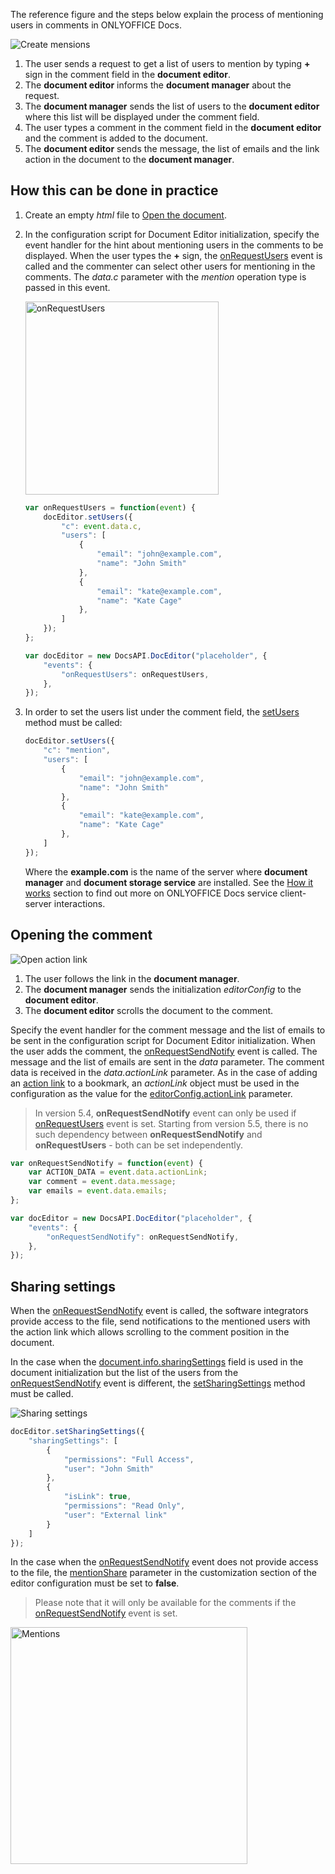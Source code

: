 The reference figure and the steps below explain the process of mentioning users in comments in ONLYOFFICE Docs.

![Create mensions](/assets/images/editor/mentions-create.png)

1. The user sends a request to get a list of users to mention by typing **+** sign in the comment field in the **document editor**.
2. The **document editor** informs the **document manager** about the request.
3. The **document manager** sends the list of users to the **document editor** where this list will be displayed under the comment field.
4. The user types a comment in the comment field in the **document editor** and the comment is added to the document.
5. The **document editor** sends the message, the list of emails and the link action in the document to the **document manager**.

## How this can be done in practice

1. Create an empty *html* file to [Open the document](../Opening%20file/index.md#how-this-can-be-done-in-practice).

2. In the configuration script for Document Editor initialization, specify the event handler for the hint about mentioning users in the comments to be displayed. When the user types the **+** sign, the [onRequestUsers](../../../Usage%20API/Config/Events/index.md#onrequestusers) event is called and the commenter can select other users for mentioning in the comments. The *data.c* parameter with the *mention* operation type is passed in this event.

   <img alt="onRequestUsers" src="/assets/images/editor/onRequestUsers.png" width="309px">

   ``` javascript
   var onRequestUsers = function(event) {
       docEditor.setUsers({
           "c": event.data.c,
           "users": [
               {
                   "email": "john@example.com",
                   "name": "John Smith"
               },
               {
                   "email": "kate@example.com",
                   "name": "Kate Cage"
               },
           ]
       });
   };

   var docEditor = new DocsAPI.DocEditor("placeholder", {
       "events": {
           "onRequestUsers": onRequestUsers,
       },
   });
   ```

3. In order to set the users list under the comment field, the [setUsers](../../../Usage%20API/Methods/index.md#setusers) method must be called:

   ``` javascript
   docEditor.setUsers({
       "c": "mention",
       "users": [
           {
               "email": "john@example.com",
               "name": "John Smith"
           },
           {
               "email": "kate@example.com",
               "name": "Kate Cage"
           },
       ]
   });
   ```

   Where the **example.com** is the name of the server where **document manager** and **document storage service** are installed. See the [How it works](../index.md) section to find out more on ONLYOFFICE Docs service client-server interactions.

## Opening the comment

![Open action link](/assets/images/editor/actionLink-open.png)

1. The user follows the link in the **document manager**.
2. The **document manager** sends the initialization *editorConfig* to the **document editor**.
3. The **document editor** scrolls the document to the comment.

Specify the event handler for the comment message and the list of emails to be sent in the configuration script for Document Editor initialization. When the user adds the comment, the [onRequestSendNotify](../../../Usage%20API/Config/Events/index.md#onrequestsendnotify) event is called. The message and the list of emails are sent in the *data* parameter. The comment data is received in the *data.actionLink* parameter. As in the case of adding an [action link](../Action%20link/index.md#how-this-can-be-done-in-practice) to a bookmark, an *actionLink* object must be used in the configuration as the value for the [editorConfig.actionLink](../../../Usage%20API/Config/Editor/index.md#actionLink) parameter.

> In version 5.4, **onRequestSendNotify** event can only be used if [onRequestUsers](../../../Usage%20API/Config/Events/index.md#onrequestusers) event is set. Starting from version 5.5, there is no such dependency between **onRequestSendNotify** and **onRequestUsers** - both can be set independently.

``` javascript
var onRequestSendNotify = function(event) {
    var ACTION_DATA = event.data.actionLink;
    var comment = event.data.message;
    var emails = event.data.emails;
};

var docEditor = new DocsAPI.DocEditor("placeholder", {
    "events": {
        "onRequestSendNotify": onRequestSendNotify,
    },
});
```

## Sharing settings

When the [onRequestSendNotify](../../../Usage%20API/Config/Events/index.md#onrequestsendnotify) event is called, the software integrators provide access to the file, send notifications to the mentioned users with the action link which allows scrolling to the comment position in the document.

In the case when the [document.info.sharingSettings](../../../Usage%20API/Config/Document/Info/index.md#sharingsettings) field is used in the document initialization but the list of the users from the [onRequestSendNotify](../../../Usage%20API/Config/Events/index.md#onrequestsendnotify) event is different, the [setSharingSettings](../../../Usage%20API/Methods/index.md#setsharingsettings) method must be called.

![Sharing settings](/assets/images/editor/sharing_settings.png)

``` javascript
docEditor.setSharingSettings({
    "sharingSettings": [
        {
            "permissions": "Full Access",
            "user": "John Smith"
        },
        {
            "isLink": true,
            "permissions": "Read Only",
            "user": "External link"
        }
    ]
});
```

In the case when the [onRequestSendNotify](../../../Usage%20API/Config/Events/index.md#onrequestsendnotify) event does not provide access to the file, the [mentionShare](../../../Usage%20API/Config/Editor/Customization/index.md#mentionshare) parameter in the customization section of the editor configuration must be set to **false**.

> Please note that it will only be available for the comments if the [onRequestSendNotify](../../../Usage%20API/Config/Events/index.md#onrequestsendnotify) event is set.

<img alt="Mentions" src="/assets/images/editor/mentionShare.png" width="379px">
